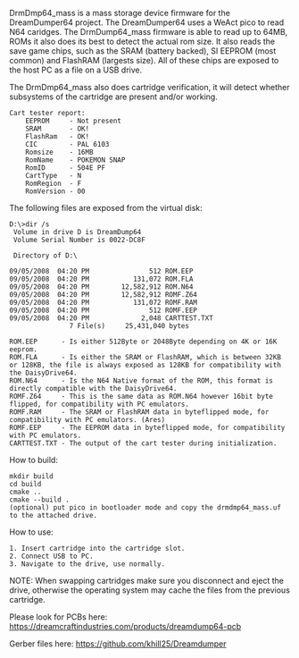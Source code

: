 
DrmDmp64_mass is a mass storage device firmware for the DreamDumper64 project.
The DreamDumper64 uses a WeAct pico to read N64 caridges.
The DrmDump64_mass firmware is able to read up to 64MB, ROMs it also does its best to detect the actual rom size.
It also reads the save game chips, such as the SRAM (battery backed), SI EEPROM (most common) and FlashRAM (largests size).
All of these chips are exposed to the host PC as a file on a USB drive.

The DrmDmp64_mass also does cartridge verification, it will detect whether subsystems of the cartridge are present and/or working.

```
Cart tester report:
    EEPROM     - Not present
    SRAM       - OK!
    FlashRam   - OK!
    CIC        - PAL 6103
    Romsize    - 16MB
    RomName    - POKEMON SNAP
    RomID      - 504E PF
    CartType   - N
    RomRegion  - F
    RomVersion - 00
```

The following files are exposed from the virtual disk: 

```
D:\>dir /s
 Volume in drive D is DreamDump64
 Volume Serial Number is 0022-DC8F

 Directory of D:\

09/05/2008  04:20 PM               512 ROM.EEP
09/05/2008  04:20 PM           131,072 ROM.FLA
09/05/2008  04:20 PM        12,582,912 ROM.N64
09/05/2008  04:20 PM        12,582,912 ROMF.Z64
09/05/2008  04:20 PM           131,072 ROMF.RAM
09/05/2008  04:20 PM               512 ROMF.EEP
09/05/2008  04:20 PM             2,048 CARTTEST.TXT
               7 File(s)     25,431,040 bytes
               
ROM.EEP      - Is either 512Byte or 2048Byte depending on 4K or 16K eeprom.
ROM.FLA      - Is either the SRAM or FlashRAM, which is between 32KB or 128KB, the file is always exposed as 128KB for compatibility with the DaisyDrive64.
ROM.N64      - Is the N64 Native format of the ROM, this format is directly compatible with the DaisyDrive64.
ROMF.Z64     - This is the same data as ROM.N64 however 16bit byte flipped, for compatibility with PC emulators.
ROMF.RAM     - The SRAM or FlashRAM data in byteflipped mode, for compatibility with PC emulators. (Ares)
ROMF.EEP     - The EEPROM data in byteflipped mode, for compatibility with PC emulators.
CARTTEST.TXT - The output of the cart tester during initialization.
```
How to build:
```
mkdir build
cd build
cmake ..
cmake --build .
(optional) put pico in bootloader mode and copy the drmdmp64_mass.uf to the attached drive.
```

How to use:

```
1. Insert cartridge into the cartridge slot.
2. Connect USB to PC.
3. Navigate to the drive, use normally.
```

NOTE: When swapping cartridges make sure you disconnect and eject the drive, otherwise the operating system may cache the files from the previous cartridge.

Please look for PCBs here: 
https://dreamcraftindustries.com/products/dreamdump64-pcb

Gerber files here:
https://github.com/khill25/Dreamdumper
